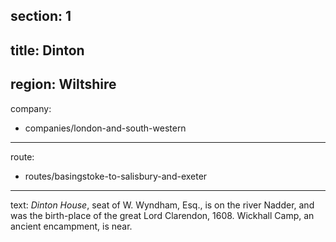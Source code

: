 ﻿section: 1
----
title: Dinton
----
region: Wiltshire
----
company:
- companies/london-and-south-western
----
route:
- routes/basingstoke-to-salisbury-and-exeter
----
text: *Dinton House*, seat of W. Wyndham, Esq., is on the river Nadder, and was the birth-place of the great Lord Clarendon, 1608. Wickhall Camp, an ancient encampment, is near.
